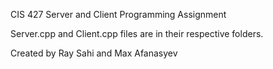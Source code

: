 CIS 427 Server and Client Programming Assignment

Server.cpp and Client.cpp files are in their respective folders.

Created by Ray Sahi and Max Afanasyev
